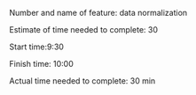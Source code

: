 Number and name of feature: data normalization

Estimate of time needed to complete: 30

Start time:9:30

Finish time: 10:00

Actual time needed to complete: 30 min